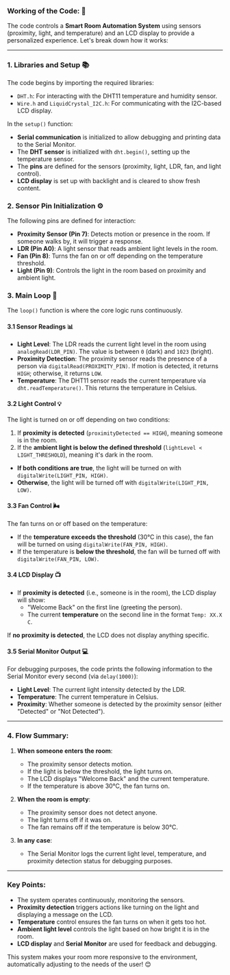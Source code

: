 ### Working of the Code: 🌟

The code controls a **Smart Room Automation System** using sensors (proximity, light, and temperature) and an LCD display to provide a personalized experience. Let's break down how it works:

---

### 1. **Libraries and Setup** 📚

The code begins by importing the required libraries:
- `DHT.h`: For interacting with the DHT11 temperature and humidity sensor.
- `Wire.h` and `LiquidCrystal_I2C.h`: For communicating with the I2C-based LCD display.

In the `setup()` function:
- **Serial communication** is initialized to allow debugging and printing data to the Serial Monitor.
- The **DHT sensor** is initialized with `dht.begin()`, setting up the temperature sensor.
- The **pins** are defined for the sensors (proximity, light, LDR, fan, and light control).
- **LCD display** is set up with backlight and is cleared to show fresh content.

### 2. **Sensor Pin Initialization** ⚙️
The following pins are defined for interaction:
- **Proximity Sensor (Pin 7)**: Detects motion or presence in the room. If someone walks by, it will trigger a response.
- **LDR (Pin A0)**: A light sensor that reads ambient light levels in the room.
- **Fan (Pin 8)**: Turns the fan on or off depending on the temperature threshold.
- **Light (Pin 9)**: Controls the light in the room based on proximity and ambient light.

### 3. **Main Loop** 🔄

The `loop()` function is where the core logic runs continuously.

#### 3.1 **Sensor Readings** 📊

- **Light Level**: The LDR reads the current light level in the room using `analogRead(LDR_PIN)`. The value is between `0` (dark) and `1023` (bright).
- **Proximity Detection**: The proximity sensor reads the presence of a person via `digitalRead(PROXIMITY_PIN)`. If motion is detected, it returns `HIGH`; otherwise, it returns `LOW`.
- **Temperature**: The DHT11 sensor reads the current temperature via `dht.readTemperature()`. This returns the temperature in Celsius.

#### 3.2 **Light Control** 💡
The light is turned on or off depending on two conditions:
1. If **proximity is detected** (`proximityDetected == HIGH`), meaning someone is in the room.
2. If the **ambient light is below the defined threshold** (`lightLevel < LIGHT_THRESHOLD`), meaning it's dark in the room.

- **If both conditions are true**, the light will be turned on with `digitalWrite(LIGHT_PIN, HIGH)`.
- **Otherwise**, the light will be turned off with `digitalWrite(LIGHT_PIN, LOW)`.

#### 3.3 **Fan Control** 🌬

The fan turns on or off based on the temperature:
- If the **temperature exceeds the threshold** (30°C in this case), the fan will be turned on using `digitalWrite(FAN_PIN, HIGH)`.
- If the temperature is **below the threshold**, the fan will be turned off with `digitalWrite(FAN_PIN, LOW)`.

#### 3.4 **LCD Display** 📺
- If **proximity is detected** (i.e., someone is in the room), the LCD display will show:
  - "Welcome Back" on the first line (greeting the person).
  - The current **temperature** on the second line in the format `Temp: XX.X C`.

If **no proximity is detected**, the LCD does not display anything specific.

#### 3.5 **Serial Monitor Output** 💻

For debugging purposes, the code prints the following information to the Serial Monitor every second (via `delay(1000)`):
- **Light Level**: The current light intensity detected by the LDR.
- **Temperature**: The current temperature in Celsius.
- **Proximity**: Whether someone is detected by the proximity sensor (either "Detected" or "Not Detected").

---

### 4. **Flow Summary**:

1. **When someone enters the room**:
   - The proximity sensor detects motion.
   - If the light is below the threshold, the light turns on.
   - The LCD displays "Welcome Back" and the current temperature.
   - If the temperature is above 30°C, the fan turns on.

2. **When the room is empty**:
   - The proximity sensor does not detect anyone.
   - The light turns off if it was on.
   - The fan remains off if the temperature is below 30°C.

3. **In any case**:
   - The Serial Monitor logs the current light level, temperature, and proximity detection status for debugging purposes.

---

### Key Points:
- The system operates continuously, monitoring the sensors.
- **Proximity detection** triggers actions like turning on the light and displaying a message on the LCD.
- **Temperature** control ensures the fan turns on when it gets too hot.
- **Ambient light level** controls the light based on how bright it is in the room.
- **LCD display** and **Serial Monitor** are used for feedback and debugging.

This system makes your room more responsive to the environment, automatically adjusting to the needs of the user! 😊
